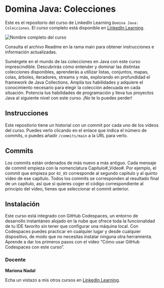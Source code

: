 # Domina Java: Colecciones
Este es el repositorio del curso de LinkedIn Learning `Domina Java: Colecciones`. El curso completo está disponible en [LinkedIn Learning][lil-course-url].

![Nombre completo del curso][lil-thumbnail-url] 

Consulta el archivo Readme en la rama main para obtener instrucciones e información actualizadas.

Sumérgete en el mundo de las colecciones en Java con este curso imprescindible. Descubrirás cómo entender y dominar las distintas colecciones disponibles, aprenderás a utilizar listas, conjuntos, mapas, colas, árboles, iteradores, streams y más, explorando en profundidad el framework de Java Collections. Amplía tus habilidades y adquiere el conocimiento necesario para elegir la colección adecuada en cada situación. Potencia tus habilidades de programación y lleva tus proyectos Java al siguiente nivel con este curso. ¡No te lo puedes perder!

## Instrucciones
Este repositorio tiene un historial con un commit por cada uno de los vídeos del curso. Puedes verlo clicando en el enlace que indica el número de commits, o puedes añadir `/commits/main` a la URL para verlo.

## Commits
Los commits están ordenados de más nuevo a más antiguo. Cada mensaje de commit empieza con la nomenclatura Capítulo#_Vídeo#. Por ejemplo, el commit que empieza por `02_05` corresponde al segundo capítulo y al quinto vídeo de ese capítulo. Todos los commits se corresponden al resultado final de un capítulo, así que si quieres coger el código correspondiente al principio del vídeo, tienes que seleccionar el commit anterior.

## Instalación

Este curso está integrado con GitHub Codespaces, un entorno de desarrollo instantáneo alojado en la nube que ofrece toda la funcionalidad de tu IDE favorito sin tener que configurar una máquina local. Con Codespaces puedes practicar en cualquier lugar y desde cualquier dispositivo, de modo que no necesitas instalar ninguna otra herramienta. Aprende a dar los primeros pasos con el vídeo “Cómo usar GitHub Codespaces con este curso”.   

### Docente

**Mariona Nadal**

Echa un vistazo a mis otros cursos en [LinkedIn Learning](https://www.linkedin.com/learning/instructors/mariona-nadal).

[0]: # (Replace these placeholder URLs with actual course URLs)
[lil-course-url]: https://www.linkedin.com/learning/domina-java-colecciones/domina-las-colecciones-en-java
[lil-thumbnail-url]: https://media.licdn.com/dms/image/D560DAQGfvfvZZobi1w/learning-public-crop_675_1200/0/1699865890983?e=2147483647&v=beta&t=4JXYz5KULlQ9NC1zLazLcaN8R-e171YubhCKG4RrDxA


[1]: # (End of ES-Instruction ###############################################################################################)
